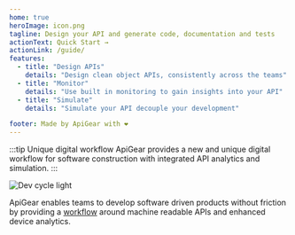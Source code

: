 ```yaml
---
home: true
heroImage: icon.png
tagline: Design your API and generate code, documentation and tests
actionText: Quick Start →
actionLink: /guide/
features:
  - title: "Design APIs"
    details: "Design clean object APIs, consistently across the teams"
  - title: "Monitor"
    details: "Use built in monitoring to gain insights into your API"
  - title: "Simulate"
    details: "Simulate your API decouple your development"

footer: Made by ApiGear with ❤️
---
```


:::tip Unique digital workflow
ApiGear provides a new and unique digital workflow for software construction with integrated API analytics and simulation.
:::

<img src="/devcycle_43_light.svg" class="light-img" alt="Dev cycle light" />

ApiGear enables teams to develop software driven products without friction by providing a [workflow](tutorials/devcycle) around machine readable APIs and enhanced device analytics.
